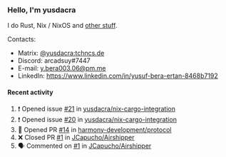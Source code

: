 ### Hello, I'm yusdacra

I do Rust, Nix / NixOS and [other stuff](https://yusdacra.gitlab.io/about).

Contacts:
- Matrix: [@yusdacra:tchncs.de](https://matrix.to/#/@yusdacra:tchncs.de)
- Discord: arcadsuy#7447
- E-mail: y.bera003.06@pm.me
- LinkedIn: https://www.linkedin.com/in/yusuf-bera-ertan-8468b7192

#### Recent activity

<!--START_SECTION:activity-->
1. ❗️ Opened issue [#21](https://github.com/yusdacra/nix-cargo-integration/issues/21) in [yusdacra/nix-cargo-integration](https://github.com/yusdacra/nix-cargo-integration)
2. ❗️ Opened issue [#20](https://github.com/yusdacra/nix-cargo-integration/issues/20) in [yusdacra/nix-cargo-integration](https://github.com/yusdacra/nix-cargo-integration)
3. 💪 Opened PR [#14](https://github.com/harmony-development/protocol/pull/14) in [harmony-development/protocol](https://github.com/harmony-development/protocol)
4. ❌ Closed PR [#1](https://github.com/JCapucho/Airshipper/pull/1) in [JCapucho/Airshipper](https://github.com/JCapucho/Airshipper)
5. 🗣 Commented on [#1](https://github.com/JCapucho/Airshipper/issues/1) in [JCapucho/Airshipper](https://github.com/JCapucho/Airshipper)
<!--END_SECTION:activity-->
